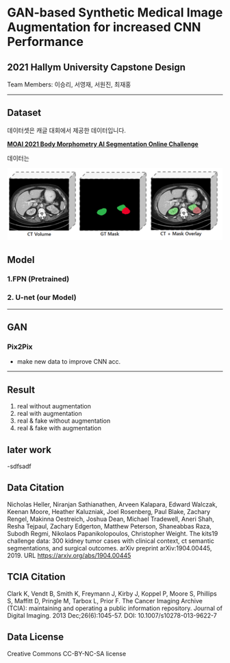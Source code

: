 # GAN-based Synthetic Medical Image Augmentation for increased CNN Performance
## 2021 Hallym University Capstone Design

Team Members:
이승리, 서영재, 서원진, 최재홍

-----

## Dataset

데이터셋은 캐글 대회에서 제공한 데이터입니다. 

[**MOAI 2021 Body Morphometry AI Segmentation Online Challenge**](https://www.kaggle.com/c/body-morphometry-kidney-and-tumor/data)

데이터는 

![데이터 구조](./img/ct1.png)




## Model

### 1.FPN (Pretrained)


### 2. U-net (our Model)

------

## GAN

### Pix2Pix
- make new data to improve CNN acc.


------

## Result

1. real without augmentation
2. real with augmentation
3. real & fake without augmentation
4. real & fake with augmentation


## later work
-sdfsadf

## Data Citation

Nicholas Heller, Niranjan Sathianathen, Arveen Kalapara, Edward Walczak, Keenan Moore, Heather Kaluzniak, Joel Rosenberg, Paul Blake, Zachary Rengel, Makinna Oestreich, Joshua Dean, Michael Tradewell, Aneri Shah, Resha Tejpaul, Zachary Edgerton, Matthew Peterson, Shaneabbas Raza, Subodh Regmi, Nikolaos Papanikolopoulos, Christopher Weight. The kits19 challenge data: 300 kidney tumor cases with clinical context, ct semantic segmentations, and surgical outcomes. arXiv preprint arXiv:1904.00445, 2019. URL https://arxiv.org/abs/1904.00445

## TCIA Citation
Clark K, Vendt B, Smith K, Freymann J, Kirby J, Koppel P, Moore S, Phillips S, Maffitt D, Pringle M, Tarbox L, Prior F. The Cancer Imaging Archive (TCIA): maintaining and operating a public information repository. Journal of Digital Imaging. 2013 Dec;26(6):1045-57. DOI: 10.1007/s10278-013-9622-7

## Data License 

Creative Commons CC-BY-NC-SA license
